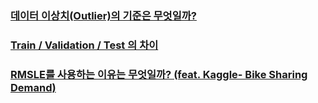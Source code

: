 
### [데이터 이상치(Outlier)의 기준은 무엇일까?](https://gannigoing.medium.com/%EB%8D%B0%EC%9D%B4%ED%84%B0-%EC%9D%B4%EC%83%81%EC%B9%98-outlier-%EC%9D%98-%EA%B8%B0%EC%A4%80%EC%9D%80-%EB%AC%B4%EC%97%87%EC%9D%BC%EA%B9%8C-f11f60bf901a)

### [Train / Validation / Test 의 차이](https://wkddmswh99.tistory.com/10)

### [RMSLE를 사용하는 이유는 무엇일까? (feat. Kaggle- Bike Sharing Demand)](https://velog.io/@seulki971227/RMSLE%EB%A5%BC-%EC%82%AC%EC%9A%A9%ED%95%98%EB%8A%94-%EC%9D%B4%EC%9C%A0%EB%8A%94-%EB%AC%B4%EC%97%87%EC%9D%BC%EA%B9%8C-feat.-Kaggle-Bike-Sharing-Demand)
